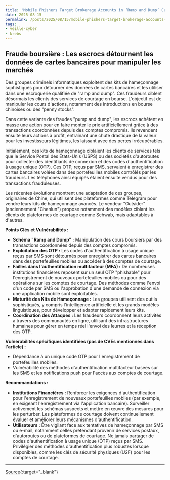 ```yaml
---
title: 'Mobile Phishers Target Brokerage Accounts in ‘Ramp and Dump’ Cashout Scheme'
date: 2025-08-15
permalink: /posts/2025/08/15/mobile-phishers-target-brokerage-accounts-in-ramp-and-dump-cashout-scheme/
tags:
- veille-cyber
- krebs
---
```

## Fraude boursière : Les escrocs détournent les données de cartes bancaires pour manipuler les marchés

Des groupes criminels informatiques exploitent des kits de hameçonnage sophistiqués pour détourner des données de cartes bancaires et les utiliser dans une escroquerie qualifiée de "ramp and dump". Ces fraudeurs ciblent désormais les clients des services de courtage en bourse. L'objectif est de manipuler les cours d'actions, notamment des introductions en bourse chinoises ou des "penny stocks".

Dans cette variante des fraudes "pump and dump", les escrocs achètent en masse une action pour en faire monter le prix artificiellement grâce à des transactions coordonnées depuis des comptes compromis. Ils revendent ensuite leurs actions à profit, entraînant une chute drastique de la valeur pour les investisseurs légitimes, les laissant avec des pertes irrécupérables.

Initialement, ces kits de hameçonnage ciblaient les clients de services tels que le Service Postal des États-Unis (USPS) ou des sociétés d'autoroutes pour collecter des identifiants de connexion et des codes d'authentification à usage unique (OTP). Ces OTP, reçus par SMS, servaient à enregistrer des cartes bancaires volées dans des portefeuilles mobiles contrôlés par les fraudeurs. Les téléphones ainsi équipés étaient ensuite vendus pour des transactions frauduleuses.

Les récentes évolutions montrent une adaptation de ces groupes, originaires de Chine, qui utilisent des plateformes comme Telegram pour vendre leurs kits de hameçonnage avancés. Le vendeur "Outsider" (anciennement "Chenlun") propose notamment des modèles ciblant les clients de plateformes de courtage comme Schwab, mais adaptables à d'autres.

**Points Clés et Vulnérabilités :**

*   **Schéma "Ramp and Dump" :** Manipulation des cours boursiers par des transactions coordonnées depuis des comptes compromis.
*   **Exploitation des OTP :** Les codes d'authentification à usage unique reçus par SMS sont détournés pour enregistrer des cartes bancaires dans des portefeuilles mobiles ou accéder à des comptes de courtage.
*   **Failles dans l'authentification multifacteur (MFA) :** De nombreuses institutions financières reposent sur un seul OTP "phishable" pour l'enregistrement de nouveaux portefeuilles mobiles ou pour des opérations sur les comptes de courtage. Des méthodes comme l'envoi d'un code par SMS ou l'approbation d'une demande de connexion via une application mobile sont exploitables.
*   **Maturité des Kits de Hameçonnage :** Les groupes utilisent des outils sophistiqués, y compris l'intelligence artificielle et les grands modèles linguistiques, pour développer et adapter rapidement leurs kits.
*   **Coordination des Attaques :** Les fraudeurs coordonnent leurs activités à travers des communautés en ligne, utilisant des infrastructures humaines pour gérer en temps réel l'envoi des leurres et la réception des OTP.

**Vulnérabilités spécifiques identifiées (pas de CVEs mentionnés dans l'article) :**

*   Dépendance à un unique code OTP pour l'enregistrement de portefeuilles mobiles.
*   Vulnérabilité des méthodes d'authentification multifacteur basées sur les SMS et les notifications push pour l'accès aux comptes de courtage.

**Recommandations :**

*   **Institutions Financières :** Renforcer les exigences d'authentification pour l'enregistrement de nouveaux portefeuilles mobiles (par exemple, en exigeant l'enregistrement via l'application bancaire). Surveiller activement les schémas suspects et mettre en œuvre des mesures pour les perturber. Les plateformes de courtage doivent continuellement évaluer et améliorer leurs mécanismes d'authentification.
*   **Utilisateurs :** Être vigilant face aux tentatives de hameçonnage par SMS ou e-mail, notamment celles prétendant provenir de services postaux, d'autoroutes ou de plateformes de courtage. Ne jamais partager de codes d'authentification à usage unique (OTP) reçus par SMS. Privilégier des méthodes d'authentification plus robustes lorsque disponibles, comme les clés de sécurité physiques (U2F) pour les comptes de courtage.

---
[Source](https://krebsonsecurity.com/2025/08/mobile-phishers-target-brokerage-accounts-in-ramp-and-dump-cashout-scheme/){:target="_blank"}
